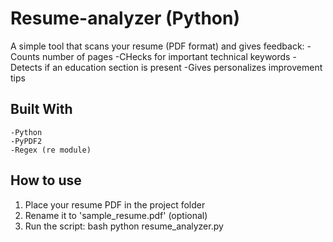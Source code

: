 # Resume-analyzer (Python)
 A simple tool that scans your resume (PDF format) and gives feedback:
    -Counts number of pages 
    -CHecks for important technical keywords 
    -Detects if an education section is present
    -Gives personalizes improvement tips 

## Built With
    -Python
    -PyPDF2
    -Regex (re module)

## How to use 
1. Place your resume PDF in the project folder
2. Rename it to 'sample_resume.pdf' (optional)
3. Run the script:
    bash 
python resume_analyzer.py